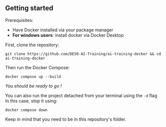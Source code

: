 ## Getting started

Prerequisites:
- Have Docker installed via your package manager
- **For windows users**: install docker via Docker Desktop

First, clone the repository:
```
git clone https://github.com/DE50-AI-Training/ai-training-docker && cd ai-training-docker
```

Then run the Docker Compose:
```
docker compose up --build
```
_You should be ready to go !_

You can also run the project detached from your terminal using the `-d` flag
In this case, stop it using:
```
docker compose down
```
Keep in mind that you need to be in this repository's folder.
